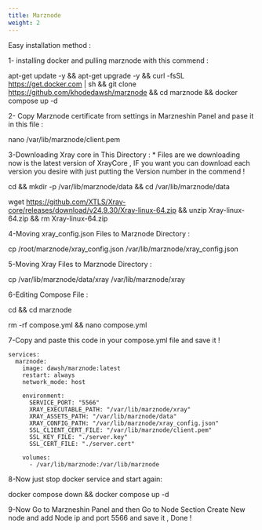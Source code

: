 ```yaml
---
title: Marznode
weight: 2
---
```

Easy installation method :

1- installing docker and pulling marznode with this commend :

apt-get update -y && apt-get upgrade -y && curl -fsSL https://get.docker.com | sh && git clone https://github.com/khodedawsh/marznode && cd marznode && docker compose up -d

2- Copy Marznode certificate from settings in Marzneshin Panel and pase it in this file :

nano /var/lib/marznode/client.pem

3-Downloading Xray core in This Directory : * Files are we downloading now is the latest version of XrayCore , IF you want you can download each version you desire with just putting the Version number in the commend !

cd && mkdir -p /var/lib/marznode/data && cd /var/lib/marznode/data

wget https://github.com/XTLS/Xray-core/releases/download/v24.9.30/Xray-linux-64.zip && unzip Xray-linux-64.zip && rm Xray-linux-64.zip

4-Moving xray_config.json Files to Marznode Directory :

cp /root/marznode/xray_config.json /var/lib/marznode/xray_config.json

5-Moving Xray Files to Marznode Directory :

cp /var/lib/marznode/data/xray /var/lib/marznode/xray

6-Editing Compose File :

cd && cd marznode

rm -rf compose.yml && nano compose.yml

7-Copy and paste this code in your compose.yml file and save it !

```
services:
  marznode:
    image: dawsh/marznode:latest
    restart: always
    network_mode: host

    environment:
      SERVICE_PORT: "5566"
      XRAY_EXECUTABLE_PATH: "/var/lib/marznode/xray"
      XRAY_ASSETS_PATH: "/var/lib/marznode/data"
      XRAY_CONFIG_PATH: "/var/lib/marznode/xray_config.json"
      SSL_CLIENT_CERT_FILE: "/var/lib/marznode/client.pem"
      SSL_KEY_FILE: "./server.key"
      SSL_CERT_FILE: "./server.cert"

    volumes:
      - /var/lib/marznode:/var/lib/marznode
```

8-Now just stop docker service and start again:

docker compose down && docker compose up -d

9-Now Go to Marzneshin Panel and then Go to Node Section Create New node and add Node ip and port 5566 and save it , Done !

